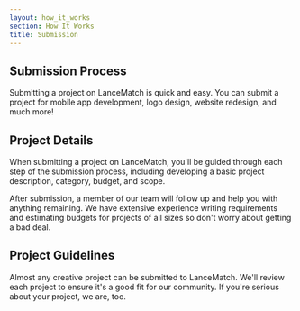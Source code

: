 ```yaml
---
layout: how_it_works
section: How It Works
title: Submission
---
```

## Submission Process

Submitting a project on LanceMatch is quick and easy. You can submit a project for mobile app development, logo design, website redesign, and much more!

## Project Details

When submitting a project on LanceMatch, you'll be guided through each step of the submission process, including developing a basic project description, category, budget, and scope.

After submission, a member of our team will follow up and help you with anything remaining. We have extensive experience writing requirements and estimating budgets for projects of all sizes so don't worry about getting a bad deal.

## Project Guidelines

Almost any creative project can be submitted to LanceMatch. We'll review each project to ensure it's a good fit for our community. If you're serious about your project, we are, too.
